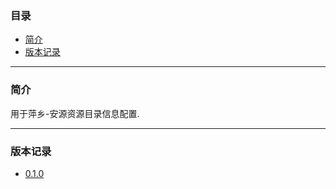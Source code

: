### 目录

* [简介](#abstract)
* [版本记录](#version)

---

### <a name="abstract">简介</a>

用于萍乡-安源资源目录信息配置.

---

### <a name="version">版本记录</a>

* [0.1.0](./Docs/Version/0.1.0.md "0.1.0")
